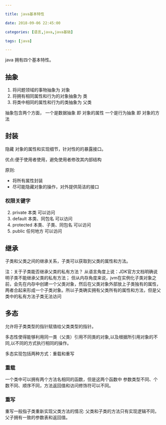 ```yaml
---

title: java基本特性

date: 2018-09-06 22:45:00

categories: [语言,java,java基础]

tags: [java]

---
```




<!--more-->

java 拥有四个基本特性。

## 抽象

1. 将问题领域的事物抽象为 对象
2. 将拥有相同属性和行为的对象抽象为 类
3. 将类中相同的属性和行为的类抽象为 父类

抽象包含两个方面，
一个是数据抽象 即 对象的属性
一个是行为抽象 即 对象的方法

## 封装

隐藏 对象的属性和实现细节，针对性的的暴露接口。

优点:便于使用者使用，避免使用者修改其内部结构

原则:

- 将所有属性封装
- 尽可能隐藏对象的操作，对外提供简洁的接口

### 权限关键字

2. private   本类             可以访问
4. default   本类、同包名      可以访问
3. protected 本类、子类、同包名 可以访问
1. public    任何地方          可以访问


## 继承

子类和父类之间的继承关系，子类可以获取到父类的属性和方法。

注：关于子类能否继承父类的私有方法？ 
从语言角度上说：JDK官方文档明确说明子类不能继承父类的私有方法； 
但从内存角度来说，jvm在实例化子类对象之前，会先在内存中创建一个父类对象，然后在父类对象外部放上子类独有的属性，两者合起来形成一个子类对象。所以子类确实拥有父类所有的属性和方法，但是父类中的私有方法子类无法访问

## 多态

允许将子类类型的指针赋值给父类类型的指针。

多态性使得能够利用同一类（父类）引用不同类的对象,以及根据所引用对象的不同,以不同的方式执行相同的操作。

多态实现包括两种方式：重载和重写

### 重载

一个类中可以拥有两个方法名相同的函数，但是这两个函数中 参数类型不同、个数不同、顺序不同，方法返回值和访问修饰符可以不同。

### 重写

重写一般指子类重新实现父类方法的情况: 父类和子类的方法只有实现逻辑不同，父子拥有一致的参数表和返回值。